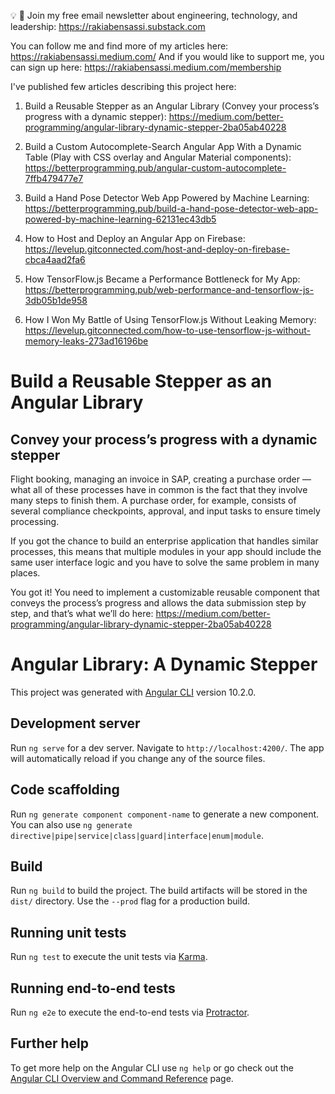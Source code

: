 💡 🧠 Join my free email newsletter about engineering, technology, and leadership: https://rakiabensassi.substack.com

You can follow me and find more of my articles here: https://rakiabensassi.medium.com/
And if you would like to support me, you can sign up here: https://rakiabensassi.medium.com/membership

I've published few articles describing this project here:

1. Build a Reusable Stepper as an Angular Library (Convey your process’s progress with a dynamic stepper):
https://medium.com/better-programming/angular-library-dynamic-stepper-2ba05ab40228

2. Build a Custom Autocomplete-Search Angular App With a Dynamic Table (Play with CSS overlay and Angular Material components): https://betterprogramming.pub/angular-custom-autocomplete-7ffb479477e7

3. Build a Hand Pose Detector Web App Powered by Machine Learning: https://betterprogramming.pub/build-a-hand-pose-detector-web-app-powered-by-machine-learning-62131ec43db5

4. How to Host and Deploy an Angular App on Firebase: https://levelup.gitconnected.com/host-and-deploy-on-firebase-cbca4aad2fa6

5. How TensorFlow.js Became a Performance Bottleneck for My App: https://betterprogramming.pub/web-performance-and-tensorflow-js-3db05b1de958

6. How I Won My Battle of Using TensorFlow.js Without Leaking Memory: https://levelup.gitconnected.com/how-to-use-tensorflow-js-without-memory-leaks-273ad16196be

# Build a Reusable Stepper as an Angular Library
## Convey your process’s progress with a dynamic stepper

Flight booking, managing an invoice in SAP, creating a purchase order — what all of these processes have in common is the fact that they involve many steps to finish them. A purchase order, for example, consists of several compliance checkpoints, approval, and input tasks to ensure timely processing.

If you got the chance to build an enterprise application that handles similar processes, this means that multiple modules in your app should include the same user interface logic and you have to solve the same problem in many places.

You got it! You need to implement a customizable reusable component that conveys the process’s progress and allows the data submission step by step, and that’s what we’ll do here: https://medium.com/better-programming/angular-library-dynamic-stepper-2ba05ab40228

# Angular Library: A Dynamic Stepper

This project was generated with [Angular CLI](https://github.com/angular/angular-cli) version 10.2.0.

## Development server

Run `ng serve` for a dev server. Navigate to `http://localhost:4200/`. The app will automatically reload if you change any of the source files.

## Code scaffolding

Run `ng generate component component-name` to generate a new component. You can also use `ng generate directive|pipe|service|class|guard|interface|enum|module`.

## Build

Run `ng build` to build the project. The build artifacts will be stored in the `dist/` directory. Use the `--prod` flag for a production build.

## Running unit tests

Run `ng test` to execute the unit tests via [Karma](https://karma-runner.github.io).

## Running end-to-end tests

Run `ng e2e` to execute the end-to-end tests via [Protractor](http://www.protractortest.org/).

## Further help

To get more help on the Angular CLI use `ng help` or go check out the [Angular CLI Overview and Command Reference](https://angular.io/cli) page.
